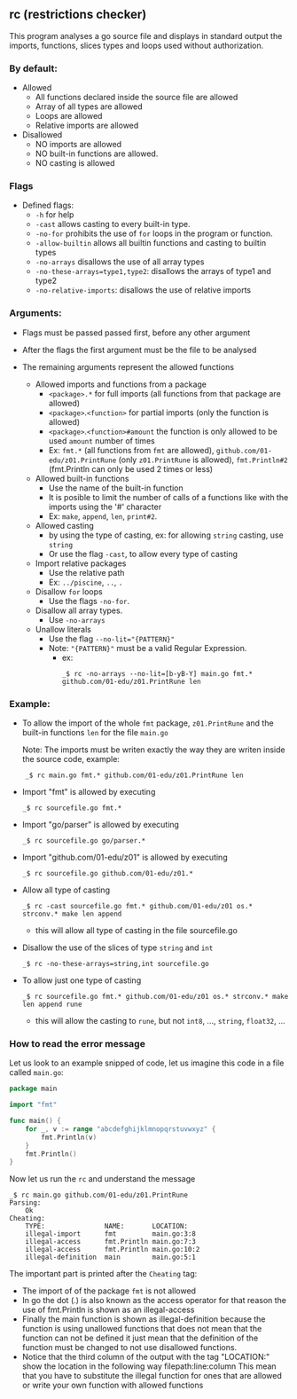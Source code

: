 ## rc (restrictions checker)

This program analyses a go source file and displays in standard output the imports, functions, slices types and loops used without authorization.

### By default:

- Allowed
  - All functions declared inside the source file are allowed
  - Array of all types are allowed
  - Loops are allowed
  - Relative imports are allowed
- Disallowed
  - NO imports are allowed
  - NO built-in functions are allowed.
  - NO casting is allowed

### Flags

- Defined flags:
  - `-h` for help
  - `-cast` allows casting to every built-in type.
  - `-no-for` prohibits the use of `for` loops in the program or function.
  - `-allow-builtin` allows all builtin functions and casting to builtin types
  - `-no-arrays` disallows the use of all array types
  - `-no-these-arrays=type1,type2`: disallows the arrays of type1 and type2
  - `-no-relative-imports`: disallows the use of relative imports

### Arguments:

- Flags must be passed passed first, before any other argument

- After the flags the first argument must be the file to be analysed

- The remaining arguments represent the allowed functions
  - Allowed imports and functions from a package
    - `<package>.*` for full imports (all functions from that package are allowed)
    - `<package>`.`<function>` for partial imports (only the function is allowed)
    - `<package>`.`<function>#amount` the function is only allowed to be used `amount` number of times
    - Ex: `fmt.*` (all functions from `fmt` are allowed), `github.com/01-edu/z01.PrintRune` (only `z01.PrintRune` is allowed), `fmt.Println#2` (fmt.Println can only be used 2 times or less)
  - Allowed built-in functions
    - Use the name of the built-in function
    - It is posible to limit the number of calls of a functions like with the imports using the '#' character
    - Ex: `make`, `append`, `len`, `print#2`.
  - Allowed casting
    - by using the type of casting, ex: for allowing `string` casting, use `string`
    - Or use the flag `-cast`, to allow every type of casting
  - Import relative packages
    - Use the relative path
    - Ex: `../piscine`, `..`, `.`
  - Disallow `for` loops
    - Use the flags `-no-for`.
  - Disallow all array types.
    - Use `-no-arrays`
  - Unallow literals
    - Use the flag `--no-lit="{PATTERN}"`
    - Note: `"{PATTERN}"` must be a valid Regular Expression.
      - ex:
        ```console
        _$ rc -no-arrays --no-lit=[b-yB-Y] main.go fmt.* github.com/01-edu/z01.PrintRune len 
        ```
### Example:

- To allow the import of the whole `fmt` package, `z01.PrintRune` and the built-in functions `len` for the file `main.go`

   Note: The imports must be writen exactly the way they are writen inside the source code, example:

```console
    _$ rc main.go fmt.* github.com/01-edu/z01.PrintRune len
```

- Import "fmt" is allowed by executing
    ```console
    _$ rc sourcefile.go fmt.*
    ```

- Import "go/parser" is allowed by executing
    ```console
    _$ rc sourcefile.go go/parser.*
    ```

- Import "github.com/01-edu/z01" is allowed by executing
    ```console
    _$ rc sourcefile.go github.com/01-edu/z01.*
    ```

- Allow all type of casting

    ```console
    _$ rc -cast sourcefile.go fmt.* github.com/01-edu/z01 os.* strconv.* make len append
    ```
  - this will allow all type of casting in the file sourcefile.go

- Disallow the use of the slices of type `string` and `int`

    ```console
    _$ rc -no-these-arrays=string,int sourcefile.go
    ```

- To allow just one type of casting

    ```console
    _$ rc sourcefile.go fmt.* github.com/01-edu/z01 os.* strconv.* make len append rune
    ```
  - this will allow the casting to `rune`, but not `int8`, ..., `string`, `float32`, ...

### How to read the error message

Let us look to an example snipped of code, let us imagine this code in a file called `main.go`:

```go
package main

import "fmt"

func main() {
	for _, v := range "abcdefghijklmnopqrstuvwxyz" {
		fmt.Println(v)
	}
	fmt.Println()
}
```

Now let us run the `rc` and understand the message

```console
_$ rc main.go github.com/01-edu/z01.PrintRune
Parsing:
	Ok
Cheating:
	TYPE:             	NAME:      	LOCATION:
	illegal-import    	fmt        	main.go:3:8
	illegal-access    	fmt.Println	main.go:7:3
	illegal-access    	fmt.Println	main.go:10:2
	illegal-definition	main       	main.go:5:1
```

The important part is printed after the `Cheating` tag:
- The import of of the package `fmt` is not allowed
- In go the dot (.) is also known as the access operator for that reason the use of fmt.Println is shown as an illegal-access
- Finally the main function is shown as illegal-definition because the function is using unallowed functions that does not mean that the function can not be defined it just mean that the definition of the function must be changed to not use disallowed functions.
- Notice that the third column of the output with the tag "LOCATION:" show the location in the following way filepath:line:column
This mean that you have to substitute the illegal function for ones that are allowed or write your own function with allowed functions
